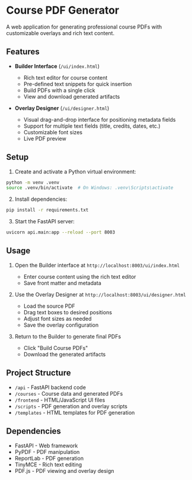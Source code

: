 # Course PDF Generator

A web application for generating professional course PDFs with customizable overlays and rich text content.

## Features

- **Builder Interface** (`/ui/index.html`)
  - Rich text editor for course content
  - Pre-defined text snippets for quick insertion
  - Build PDFs with a single click
  - View and download generated artifacts

- **Overlay Designer** (`/ui/designer.html`)
  - Visual drag-and-drop interface for positioning metadata fields
  - Support for multiple text fields (title, credits, dates, etc.)
  - Customizable font sizes
  - Live PDF preview

## Setup

1. Create and activate a Python virtual environment:
```bash
python -m venv .venv
source .venv/bin/activate  # On Windows: .venv\Scripts\activate
```

2. Install dependencies:
```bash
pip install -r requirements.txt
```

3. Start the FastAPI server:
```bash
uvicorn api.main:app --reload --port 8003
```

## Usage

1. Open the Builder interface at `http://localhost:8003/ui/index.html`
   - Enter course content using the rich text editor
   - Save front matter and metadata

2. Use the Overlay Designer at `http://localhost:8003/ui/designer.html`
   - Load the source PDF
   - Drag text boxes to desired positions
   - Adjust font sizes as needed
   - Save the overlay configuration

3. Return to the Builder to generate final PDFs
   - Click "Build Course PDFs"
   - Download the generated artifacts

## Project Structure

- `/api` - FastAPI backend code
- `/courses` - Course data and generated PDFs
- `/frontend` - HTML/JavaScript UI files
- `/scripts` - PDF generation and overlay scripts
- `/templates` - HTML templates for PDF generation

## Dependencies

- FastAPI - Web framework
- PyPDF - PDF manipulation
- ReportLab - PDF generation
- TinyMCE - Rich text editing
- PDF.js - PDF viewing and overlay design 